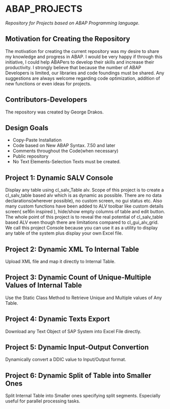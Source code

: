 # ABAP_PROJECTS

*Repository for Projects based on ABAP Programming language.*

## Motivation for Creating the Repository

The motivation for creating the current repository was my desire to share my knowledge and progress in ABAP.
I would be very happy if through this initiative, I could help ABAPers to develop their skills and increase their productivity.
I strongly believe that because the number of ABAP Developers is limited, our libraries and code foundings must be shared. 
Any suggestions are always welcome regarding code optimization, addition of new functions or even ideas for projects.

## Contributors-Developers

The repository was created by George Drakos.

## Design Goals

* Copy-Paste Installation
* Code based on New ABAP Syntax. 7.50 and later
* Comments throughout the Code(when necessary)
* Public repository
* No Text Elements-Selection Texts must be created.

## Project 1: Dynamic SALV Console

Display any table using cl_salv_Table alv. Scope of this project is to create a cl_salv_table based alv which is
as dynamic as possible. There are no data declarations(wherever possible), no custom screen, no gui status etc.
Also many custom functions have been added to ALV toolbar like custom details screen( se16n inspired ), 
hide/show empty columns of table and edit button. The whole point of this project is to reveal the real potential of 
cl_salv_table based ALV even though there are limitations compared to cl_gui_alv_grid. We call this project Console because
you can use it as a utility to display any table of the system plus display your own Excel file.

## Project 2: Dynamic XML To Internal Table

Upload XML file and map it directly to Internal Table.

## Project 3: Dynamic Count of Unique-Multiple Values of Internal Table

Use the Static Class Method to Retrieve Unique and Multiple values of Any Table.

## Project 4: Dynamic Texts Export

Download any Text Object of SAP System into Excel File directly.

## Project 5: Dynamic Input-Output Convertion

Dynamically convert a DDIC value to Input/Output format.

## Project 6: Dynamic Split of Table into Smaller Ones

Split Internal Table into Smaller ones specifying split segments.
Especially useful for parallel processing tasks.
